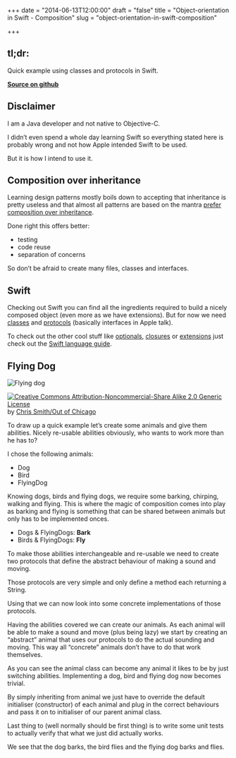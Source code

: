 +++
date = "2014-06-13T12:00:00"
draft = "false"
title = "Object-orientation in Swift - Composition"
slug = "object-orientation-in-swift-composition"

+++

## tl;dr:
Quick example using classes and protocols in Swift.

[**Source on github**](https://github.com/olsio/swiftly)

## Disclaimer
I am a Java developer and not native to Objective-C.

I didn’t even spend a whole day learning Swift so everything stated here is probably wrong and not how Apple intended Swift to be used.

But it is how I intend to use it.

## Composition over inheritance
Learning design patterns mostly boils down to accepting that inheritance is pretty useless and that almost all patterns are based on the mantra [prefer composition over inheritance](http://en.wikipedia.org/wiki/Composition_over_inheritance).

Done right this offers better:

- testing
- code reuse
- separation of concerns

So don’t be afraid to create many files, classes and interfaces.

## Swift
Checking out Swift you can find all the ingredients required to build a nicely composed object (even more as we have extensions). But for now we need [classes](https://developer.apple.com/library/prerelease/ios/documentation/swift/conceptual/swift_programming_language/ClassesAndStructures.html) and [protocols](https://developer.apple.com/library/prerelease/ios/documentation/swift/conceptual/swift_programming_language/Protocols.html) (basically interfaces in Apple talk).

To check out the other cool stuff like [optionals](https://developer.apple.com/library/prerelease/ios/documentation/swift/conceptual/swift_programming_language/OptionalChaining.html), [closures](https://developer.apple.com/library/prerelease/ios/documentation/swift/conceptual/swift_programming_language/Closures.html) or [extensions](https://developer.apple.com/library/prerelease/ios/documentation/swift/conceptual/swift_programming_language/Extensions.html) just check out the  [Swift language guide](https://developer.apple.com/library/prerelease/ios/documentation/swift/conceptual/swift_programming_language/index.html).

## Flying Dog
![Flying dog](/images/2014/06/5173604051_e725834d11_z.jpg)

[![Creative Commons Attribution-Noncommercial-Share Alike 2.0 Generic License](/images/2014/06/80x15.png)](http://creativecommons.org/licenses/by-nc-sa/2.0/) by [Chris Smith/Out of Chicago](http://www.flickr.com/people/cjsmithphotography/)

To draw up a quick example let’s create some animals and give them abilities. Nicely re-usable abilities obviously, who wants to work more than he has to?

I chose the following animals:

- Dog
- Bird
- FlyingDog

Knowing dogs, birds and flying dogs, we require some barking, chirping, walking and flying. This is where the magic of composition comes into play as barking and flying is something that can be shared between animals but only has to be implemented onces.

- Dogs & FlyingDogs: **Bark**
- Birds & FlyingDogs: **Fly**

To make those abilities interchangeable and re-usable we need to create two protocols that define the abstract behaviour of making a sound and moving.

<script src="https://gist.github.com/olsio/20f9728ba7e0dbb874cc.js"></script>

Those protocols are very simple and only define a method each returning a String.

Using that we can now look into some concrete implementations of those protocols.

<script src="https://gist.github.com/olsio/ee0adb01162647baa7c0.js"></script>

<script src="https://gist.github.com/olsio/23f229727a365cefb3f7.js"></script>

Having the abilities covered we can create our animals. As each animal will be able to make a sound and move (plus being lazy) we start by creating an “abstract” animal that uses our protocols to do the actual sounding and moving. This way all “concrete” animals don’t have to do that work themselves.

<script src="https://gist.github.com/olsio/d0f0deb9724c11c79de8.js"></script>

As you can see the animal class can become any animal it likes to be by just switching abilities. Implementing a dog, bird and flying dog now becomes trivial.

<script src="https://gist.github.com/olsio/d507fd3b5bfac4fdba1f.js"></script>

By simply inheriting from animal we just have to override the default initialiser (constructor) of each animal and plug in the correct behaviours and pass it on to initialiser of our parent animal class.

Last thing to (well normally should be first thing) is to write some unit tests to actually verify that what we just did actually works.

<script src="https://gist.github.com/olsio/ba10ad9a002fa410387e.js"></script>

We see that the dog barks, the bird flies and the flying dog barks and flies.